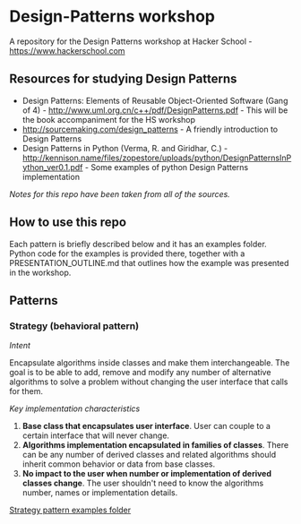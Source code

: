 # Design-Patterns workshop
A repository for the Design Patterns workshop at Hacker School - https://www.hackerschool.com

## Resources for studying Design Patterns

* Design Patterns: Elements of Reusable Object-Oriented Software (Gang of 4) -  http://www.uml.org.cn/c++/pdf/DesignPatterns.pdf - This will be the book accompaniment for the HS workshop
* http://sourcemaking.com/design_patterns - A friendly introduction to Design Patterns
* Design Patterns in Python (Verma, R. and Giridhar, C.) - http://kennison.name/files/zopestore/uploads/python/DesignPatternsInPython_ver0.1.pdf - Some examples of python Design Patterns implementation

*Notes for this repo have been taken from all of the sources.*

## How to use this repo

Each pattern is briefly described below and it has an examples folder. Python code for the examples is provided there, together with a PRESENTATION_OUTLINE.md that outlines how the example was presented in the workshop.

## Patterns

### Strategy (behavioral pattern)

*Intent*

Encapsulate algorithms inside classes and make them interchangeable. The goal is to be able to add, remove and modify any number of alternative algorithms to solve a problem without changing the user interface that calls for them.

*Key implementation characteristics*

1. **Base class that encapsulates user interface**. User can couple to a certain interface that will never change.
2. **Algorithms implementation encapsulated in families of classes**. There can be any number of derived classes and related algorithms should inherit common behavior or data from base classes.
3. **No impact to the user when number or implementation of derived classes change**. The user shouldn't need to know the algorithms number, names or implementation details.

[Strategy pattern examples folder](https://github.com/abenassi/Design-Patterns/tree/master/examples/strategy)


